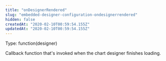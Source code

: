 ```yaml
---
title: "onDesignerRendered"
slug: "embedded-designer-configuration-ondesignerrendered"
hidden: false
createdAt: "2020-02-10T00:59:54.155Z"
updatedAt: "2020-02-10T00:59:54.155Z"
---
```

Type: function(designer)

Callback function that&#39;s invoked when the chart designer finishes loading.
